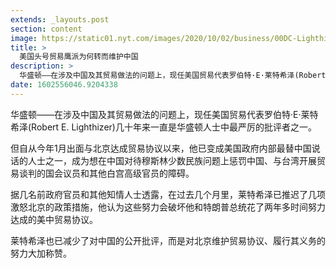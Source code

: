 ```yaml
--- 
extends: _layouts.post 
section: content 
image: https://static01.nyt.com/images/2020/10/02/business/00DC-Lighthizer-01/00DC-LIGHTZINGER-01-videoLarge.jpg 
title: > 
  美国头号贸易鹰派为何转而维护中国 
description: > 
  华盛顿——在涉及中国及其贸易做法的问题上，现任美国贸易代表罗伯特·E·莱特希泽(Robert E. Lighthizer)几十年来一直是华盛顿人士中最严厉的批评者之一。但自从今年1月出面与北京达成贸易协议以来，他已变成美国政府内部最替中国说话的人士之一，成为想在中国对待穆斯林少数民族问题上惩罚中国、与台湾开展贸易谈判的国会议员和其他白宫高级官员的障碍。据几名前政府官员和其他知情人士透露，在过去几个月里，莱特希泽已推迟了几项激怒北京的政策措施，他认为这些努力会破坏他和特朗普总统花了两年多时间努力达成的美中贸易协议。莱特希泽也已减少了对中国的公开批评，而是对北京维护贸易协议、履行其义务的努力大加称赞。 
date: 1602556046.9204338 
--- 
```

华盛顿——在涉及中国及其贸易做法的问题上，现任美国贸易代表罗伯特·E·莱特希泽(Robert E. Lighthizer)几十年来一直是华盛顿人士中最严厉的批评者之一。

但自从今年1月出面与北京达成贸易协议以来，他已变成美国政府内部最替中国说话的人士之一，成为想在中国对待穆斯林少数民族问题上惩罚中国、与台湾开展贸易谈判的国会议员和其他白宫高级官员的障碍。

据几名前政府官员和其他知情人士透露，在过去几个月里，莱特希泽已推迟了几项激怒北京的政策措施，他认为这些努力会破坏他和特朗普总统花了两年多时间努力达成的美中贸易协议。

莱特希泽也已减少了对中国的公开批评，而是对北京维护贸易协议、履行其义务的努力大加称赞。


